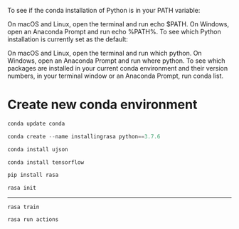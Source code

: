 

To see if the conda installation of Python is in your PATH variable:

On macOS and Linux, open the terminal and run echo $PATH.
On Windows, open an Anaconda Prompt and run echo %PATH%.
To see which Python installation is currently set as the default:

On macOS and Linux, open the terminal and run which python.
On Windows, open an Anaconda Prompt and run where python.
To see which packages are installed in your current conda environment and their version numbers, in your terminal window or an Anaconda Prompt, run conda list.

# Create new conda environment 
```java
conda update conda
```
```python
conda create --name installingrasa python==3.7.6
```
```xml
conda install ujson
```
```java
conda install tensorflow
```
```python
pip install rasa
```
```
rasa init
```
-------------
```
rasa train
```
```
rasa run actions
```
